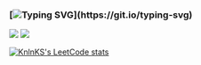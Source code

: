 ### [![Typing SVG](https://readme-typing-svg.herokuapp.com?font=Fira+Code&duration=3000&pause=1000&color=15C828&width=435&lines=Hi%2C+i'm+a+C%2FC%2B%2B+developer...)](https://git.io/typing-svg)

![](https://github-profile-summary-cards.vercel.app/api/cards/stats?username=droysky&theme=solarized_dark)
![](https://github-profile-summary-cards.vercel.app/api/cards/most-commit-language?username=droysky&theme=solarized_dark)

[![KnlnKS's LeetCode stats](https://leetcode-stats-six.vercel.app/api?username=KnlnKS?theme=dark&width=1200&height=500)](https://github.com/KnlnKS/leetcode-stats)
